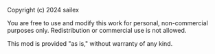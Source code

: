 Copyright (c) 2024 sailex

You are free to use and modify this work for personal, non-commercial purposes only. Redistribution or commercial use is not allowed.

This mod is provided "as is," without warranty of any kind.
